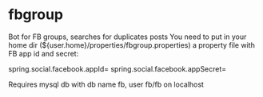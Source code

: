fbgroup
====================================

Bot for FB groups, searches for duplicates posts
You need to put in your home dir (${user.home}/properties/fbgroup.properties) a property file with FB app id and secret:


spring.social.facebook.appId=
spring.social.facebook.appSecret=


Requires mysql db with db name fb, user fb/fb on localhost
